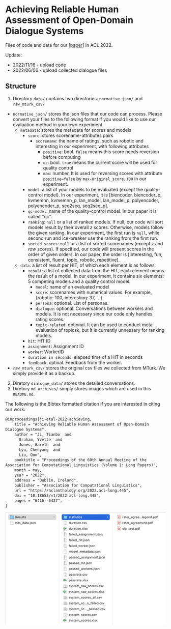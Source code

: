 # Achieving Reliable Human Assessment of Open-Domain Dialogue Systems

Files of code and data for our [[paper](https://aclanthology.org/2022.acl-long.445/)] in ACL 2022. 

Update:
- 2022/11/16 - upload code
- 2022/06/06 - upload collected dialogue files

## Structure
1. Directory `data/` contains two directories: `normative_json/` and `raw_mturk_csv/`

  - `normative_json/` stores the json files that our code can process. Please convert your files to the following format if you would like to use our evaluation method in your own experiment.
    + `metadata`: stores the metadata for scores and models
      - `score`: stores scorename-attributes pairs
        - `scorename`: the name of ratings, such as robotic and interesting in our experiment, with following attributes
          - `positive`: bool. `false` means this score needs reversion before computing
          - `qc`: bool. `true` means the current score will be used for quality control
          - `max`: number, It is used for reversing scores with attribute `positive=false` by `max-original_score`. `100` in our experiment.
      - `model`: a list of your models to be evaluated (except the quality-control model). In our experiment, it is [biencoder, biencoder_p, kvmemnn, kvmemnn_p, lan_model, lan_model_p, polyencoder, polyencoder_p, seq2seq, seq2seq_p].
      - `qc-model`: name of the quality-control model. In our paper it is called "qc".
      - `ranking`: `null` or a list of ranked models. If null, our code will sort models result by their overall $z$ scores. Otherwise, models follow the given ranking. In our experiment, the first run is `null`, while second run and ice-breaker use the ranking from the first run.
      - `sorted_scores`: `null` or a list of sorted scorenames (except $z$ and $raw$ scores). If specified, our code will present scores in the order of given orders. In our paper, the order is [interesting, fun, consistent, fluent, topic, robotic, repetitive].
    + `data`: a list of result per HIT, of which each element is as follows:
      - `result`: a list of collected data from the HIT, each element means the result of a model. In our experiment, it contains six elements: 5 competing models and a quality control model.
        - `model`: name of an evaluated model
        - `score`: scorenames with  numerical values. For example, {robotic: 100, interesting: 37, ...}
        - `persona`: optional. List of personas.
        - `dialogue`: optional. Conversations between workers and models. It is not necessary since our code only handles rating scores. 
        - `topic-related`: optional. It can be used to conduct meta evaluation of topicsk, but it is currently unnessary for ranking models.
      - `hit`: HIT ID
      - `assignment`: Assignment ID
      - `worker`: WorkerID
      - `duration in seconds`: elapsed time of a HIT in seconds
      - `feedback`: optinal. Feedback from the worker.
  - `raw_mturk_csv/` stores the original csv files we collected from MTurk. We simply provide it as a backup.
2. Diretory `dialogue_data/` stores the detailed conversations.
3. Diretory `md_archives/` simply stores images which are used in this `README.md`.


The following is the Bibtex formatted citation if you are interested in citing our work:
```
@inproceedings{ji-etal-2022-achieving,
    title = "Achieving Reliable Human Assessment of Open-Domain Dialogue Systems",
    author = "Ji, Tianbo  and
      Graham, Yvette  and
      Jones, Gareth  and
      Lyu, Chenyang  and
      Liu, Qun",
    booktitle = "Proceedings of the 60th Annual Meeting of the Association for Computational Linguistics (Volume 1: Long Papers)",
    month = may,
    year = "2022",
    address = "Dublin, Ireland",
    publisher = "Association for Computational Linguistics",
    url = "https://aclanthology.org/2022.acl-long.445",
    doi = "10.18653/v1/2022.acl-long.445",
    pages = "6416--6437",
}
```

![generated files](md_archives/generated_files.png)
